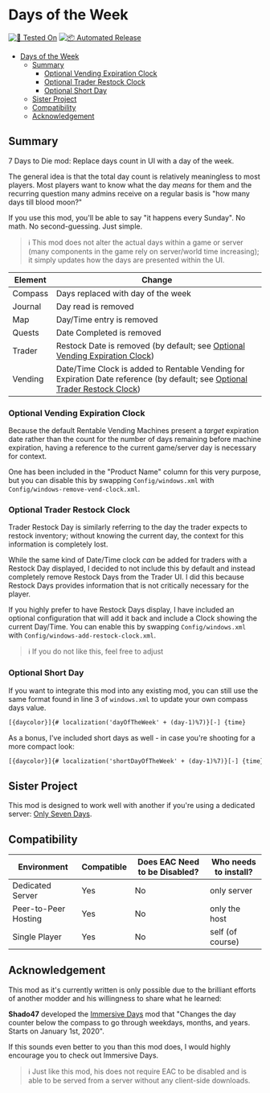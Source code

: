 # Days of the Week

[![🧪 Tested On](https://img.shields.io/badge/🧪%20Tested%20On-A20.6%20b9-blue.svg)](https://7daystodie.com/) [![📦 Automated Release](https://github.com/jonathan-robertson/days-of-the-week/actions/workflows/release.yml/badge.svg)](https://github.com/jonathan-robertson/days-of-the-week/actions/workflows/release.yml)

- [Days of the Week](#days-of-the-week)
  - [Summary](#summary)
    - [Optional Vending Expiration Clock](#optional-vending-expiration-clock)
    - [Optional Trader Restock Clock](#optional-trader-restock-clock)
    - [Optional Short Day](#optional-short-day)
  - [Sister Project](#sister-project)
  - [Compatibility](#compatibility)
  - [Acknowledgement](#acknowledgement)

## Summary

7 Days to Die mod: Replace days count in UI with a day of the week.

The general idea is that the total day count is relatively meaningless to most players. Most players want to know what the day *means* for them and the recurring question many admins receive on a regular basis is "how many days till blood moon?"

If you use this mod, you'll be able to say "it happens every Sunday". No math. No second-guessing. Just simple.

> ℹ️ This mod does not alter the actual days within a game or server (many components in the game rely on server/world time increasing); it simply updates how the days are presented within the UI.

Element | Change
--- | ---
Compass | Days replaced with day of the week
Journal | Day read is removed
Map | Day/Time entry is removed
Quests | Date Completed is removed
Trader | Restock Date is removed (by default; see [Optional Vending Expiration Clock](#optional-vending-expiration-clock))
Vending | Date/Time Clock is added to Rentable Vending for Expiration Date reference (by default; see [Optional Trader Restock Clock](#optional-trader-restock-clock))

### Optional Vending Expiration Clock

Because the default Rentable Vending Machines present a *target* expiration date rather than the count for the number of days remaining before machine expiration, having a reference to the current game/server day is necessary for context.

One has been included in the "Product Name" column for this very purpose, but you can disable this by swapping `Config/windows.xml` with `Config/windows-remove-vend-clock.xml`.

### Optional Trader Restock Clock

Trader Restock Day is similarly referring to the day the trader expects to restock inventory; without knowing the current day, the context for this information is completely lost.

While the same kind of Date/Time clock *can* be added for traders with a Restock Day displayed, I decided to not include this by default and instead completely remove Restock Days from the Trader UI. I did this because Restock Days provides information that is not critically necessary for the player.

If you highly prefer to have Restock Days display, I have included an optional configuration that will add it back and include a Clock showing the current Day/Time. You can enable this by swapping `Config/windows.xml` with `Config/windows-add-restock-clock.xml`.

> ℹ️ If you do not like this, feel free to adjust

### Optional Short Day

If you want to integrate this mod into any existing mod, you can still use the same format found in line 3 of `windows.xml` to update your own compass days value.

```xml
[{daycolor}]{# localization('dayOfTheWeek' + (day-1)%7)}[-] {time}
```

As a bonus, I've included short days as well - in case you're shooting for a more compact look:

```xml
[{daycolor}]{# localization('shortDayOfTheWeek' + (day-1)%7)}[-] {time}
```

## Sister Project

This mod is designed to work well with another if you're using a dedicated server: [Only Seven Days](https://github.com/jonathan-robertson/only-seven-days).

## Compatibility

Environment | Compatible | Does EAC Need to be Disabled? | Who needs to install?
--- | --- | --- | ---
Dedicated Server | Yes | No | only server
Peer-to-Peer Hosting | Yes | No | only the host
Single Player | Yes | No | self (of course)

## Acknowledgement

This mod as it's currently written is only possible due to the brilliant efforts of another modder and his willingness to share what he learned:

**Shado47** developed the [Immersive Days](https://7daystodiemods.com/immersive-days-display/) mod that "Changes the day counter below the compass to go through weekdays, months, and years. Starts on January 1st, 2020".

If this sounds even better to you than this mod does, I would highly encourage you to check out Immersive Days.
> ℹ️ Just like this mod, his does not require EAC to be disabled and is able to be served from a server without any client-side downloads.
